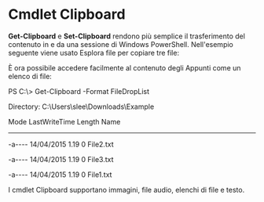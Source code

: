 # Cmdlet Clipboard
**Get-Clipboard** e **Set-Clipboard** rendono più semplice il trasferimento del contenuto in e da una sessione di Windows PowerShell. Nell'esempio seguente viene usato Esplora file per copiare tre file:

È ora possibile accedere facilmente al contenuto degli Appunti come un elenco di file:

PS C:\\&gt; Get-Clipboard -Format FileDropList

Directory: C:\\Users\\slee\\Downloads\\Example

Mode LastWriteTime Length Name

---- ------------- ------ ----

-a---- 14/04/2015 1.19 0 File2.txt

-a---- 14/04/2015 1.19 0 File3.txt

-a---- 14/04/2015 1.19 0 File1.txt

I cmdlet Clipboard supportano immagini, file audio, elenchi di file e testo.
<!--HONumber=Mar16_HO2-->
